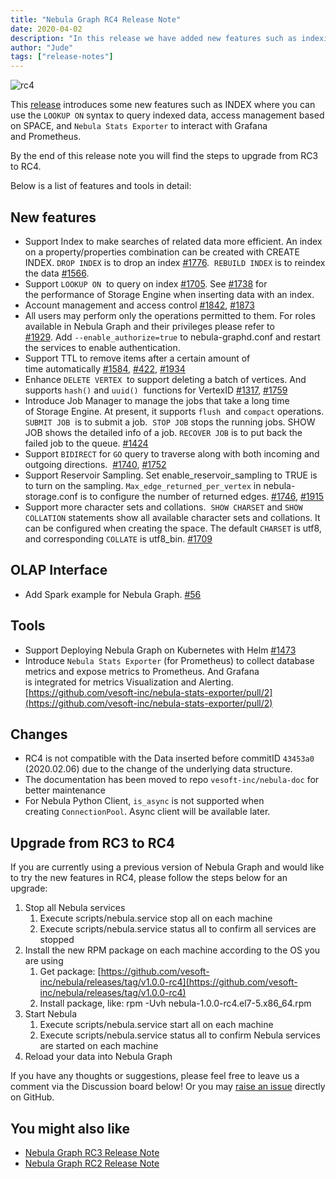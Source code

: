 ```yaml
---
title: "Nebula Graph RC4 Release Note"
date: 2020-04-02
description: "In this release we have added new features such as indexing and enhanced access management. Check this article out for a detailed list of features and changes and steps to upgrade to RC4."
author: "Jude"
tags: ["release-notes"]
---
```


![rc4](https://user-images.githubusercontent.com/38887077/78220212-ad349200-74f3-11ea-9f01-d056e70058b0.png)

This [release](https://github.com/vesoft-inc/nebula/releases/tag/v1.0.0-rc4) introduces some new features such as INDEX where you can use the `LOOKUP ON` syntax to query indexed data, access management based on SPACE, and `Nebula Stats Exporter` to interact with Grafana and Prometheus.

By the end of this release note you will find the steps to upgrade from RC3 to RC4.

Below is a list of features and tools in detail:

## New features

- Support Index to make searches of related data more efficient. An index on a property/properties combination can be created with CREATE INDEX. `DROP INDEX` is to drop an index [#1776](https://github.com/vesoft-inc/nebula/pull/1776).  `REBUILD INDEX` is to reindex the data [#1566](https://github.com/vesoft-inc/nebula/pull/1566).
- Support `LOOKUP ON`  to query on index [#1705](https://github.com/vesoft-inc/nebula/pull/1705). See [#1738](https://github.com/vesoft-inc/nebula/pull/1738) for the performance of Storage Engine when inserting data with an index.
- Account management and access control [#1842](https://github.com/vesoft-inc/nebula/pull/1842), [#1873](https://github.com/vesoft-inc/nebula/pull/1873) 
- All users may perform only the operations permitted to them. For roles available in Nebula Graph and their privileges please refer to  [#1929](https://github.com/vesoft-inc/nebula/pull/1929). Add `--enable_authorize=true`  to nebula-graphd.conf and restart the services to enable  authentication.
- Support TTL to  remove items  after a certain amount of time automatically [#1584](https://github.com/vesoft-inc/nebula/pull/1584), [#422](https://github.com/vesoft-inc/nebula/pull/422), [#1934](https://github.com/vesoft-inc/nebula/pull/1934)
- Enhance `DELETE VERTEX`  to support deleting a batch of vertices. And supports `hash()` and `uuid()`  functions for VertexID [#1317](https://github.com/vesoft-inc/nebula/pull/1317), [#1759](https://github.com/vesoft-inc/nebula/pull/1759)
- Introduce Job Manager to manage the  jobs that take a long time of Storage Engine. At present, it supports `flush`  and `compact` operations. `SUBMIT JOB`  is to submit a job.  `STOP JOB` stops the running jobs. SHOW JOB shows the detailed info of a job. `RECOVER JOB` is to put back the failed job to the queue. [#1424](https://github.com/vesoft-inc/nebula/pull/1424)
- Support `BIDIRECT` for `GO` query to traverse along with both incoming and outgoing directions.  [#1740](https://github.com/vesoft-inc/nebula/pull/1740), [#1752](https://github.com/vesoft-inc/nebula/pull/1752)
- Support Reservoir Sampling. Set enable_reservoir_sampling to TRUE is to turn on the sampling. `Max_edge_returned_per_vertex` in nebula-storage.conf is to configure the number of returned edges. [#1746](https://github.com/vesoft-inc/nebula/pull/1746), [#1915](https://github.com/vesoft-inc/nebula/pull/1915)
- Support more character sets and collations.  `SHOW CHARSET` and `SHOW COLLATION`  statements show all available character sets and collations. It can be configured when creating the space. The default `CHARSET` is utf8, and corresponding `COLLATE` is utf8_bin. [#1709](https://github.com/vesoft-inc/nebula/pull/1709) 

## OLAP Interface

- Add Spark example for Nebula Graph. [#56](https://github.com/vesoft-inc/nebula-java/pull/56)

## Tools

- Support Deploying Nebula Graph on Kubernetes with Helm [#1473](https://github.com/vesoft-inc/nebula/pull/1473)
- Introduce `Nebula Stats Exporter` (for Prometheus) to collect database metrics and expose metrics to Prometheus. And Grafana is integrated for metrics Visualization and Alerting. [https://github.com/vesoft-inc/nebula-stats-exporter/pull/2](https://github.com/vesoft-inc/nebula-stats-exporter/pull/2)

## Changes

- RC4 is not compatible with the Data inserted before commitID `43453a0` (2020.02.06) due to the change of the underlying data structure.
- The documentation has been moved to repo `vesoft-inc/nebula-doc` for better maintenance
- For Nebula Python Client, `is_async`  is not supported when creating `ConnectionPool`. Async client will be available later.

## Upgrade from RC3 to RC4

If you are currently using a previous version of Nebula Graph and would like to try the new features in RC4, please follow the steps below for an upgrade:

1. Stop all Nebula services
    1. Execute scripts/nebula.service stop all on each machine
    1. Execute scripts/nebula.service status all to confirm all services are stopped
2. Install the new RPM package on each machine according to the OS you are using
    1. Get package: [https://github.com/vesoft-inc/nebula/releases/tag/v1.0.0-rc4](https://github.com/vesoft-inc/nebula/releases/tag/v1.0.0-rc4)
    1. Install package, like: rpm -Uvh nebula-1.0.0-rc4.el7-5.x86_64.rpm
3. Start Nebula
    1. Execute scripts/nebula.service start all on each machine
    1. Execute scripts/nebula.service status all to confirm Nebula services are started on each machine
4. Reload your data into Nebula Graph

If you have any thoughts or suggestions, please feel free to leave us a comment via the Discussion board below! Or you may [raise an issue](https://github.com/vesoft-inc/nebula/issues) directly on GitHub.

## You might also like

- [Nebula Graph RC3 Release Note](https://nebula-graph.io/posts/nebula-graph-rc3-release-note/)
- [Nebula Graph RC2 Release Note](https://nebula-graph.io/posts/nebula-graph-rc2-release-note/)
